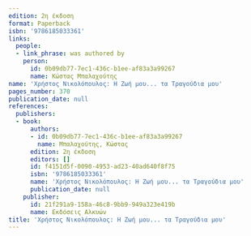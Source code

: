 ```yaml
---
edition: 2η έκδοση
format: Paperback
isbn: '9786185033361'
links:
  people:
  - link_phrase: was authored by
    person:
      id: 0b09db77-7ec1-436c-b1ee-af83a3a99267
      name: Κώστας Μπαλαχούτης
name: 'Χρήστος Νικολόπουλος: Η Ζωή μου... τα Τραγούδια μου'
pages_number: 370
publication_date: null
references:
  publishers:
  - book:
      authors:
      - id: 0b09db77-7ec1-436c-b1ee-af83a3a99267
        name: Μπαλαχούτης, Κώστας
      edition: 2η έκδοση
      editors: []
      id: f4151d5f-0090-4953-ad23-40ad640f8f75
      isbn: '9786185033361'
      name: 'Χρήστος Νικολόπουλος: Η Ζωή μου... τα Τραγούδια μου'
      publication_date: null
    publisher:
      id: 21f291a9-158a-46c8-9bb9-949a323e419b
      name: Εκδόσεις Αλκυών
title: 'Χρήστος Νικολόπουλος: Η Ζωή μου... τα Τραγούδια μου'
---
```


